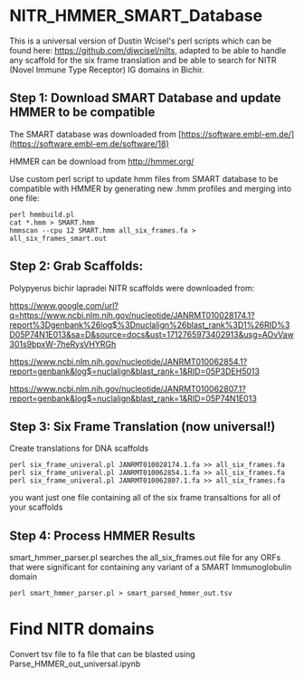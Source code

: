 # NITR_HMMER_SMART_Database

This is a universal version of Dustin Wcisel's perl scripts which can be found here: https://github.com/djwcisel/nilts, adapted to be able to handle any scaffold for the six frame translation and be able to search for NITR (Novel Immune Type Receptor) IG domains in Bichir.

## Step 1: Download SMART Database and update HMMER to be compatible
The SMART database was downloaded from [https://software.embl-em.de/](https://software.embl-em.de/software/18)

HMMER can be download from http://hmmer.org/

Use custom perl script to update hmm files from SMART database to be compatible with HMMER by generating new .hmm profiles and merging into one file:

```
perl hmmbuild.pl
cat *.hmm > SMART.hmm
hmmscan --cpu 12 SMART.hmm all_six_frames.fa > all_six_frames_smart.out
```

## Step 2: Grab Scaffolds:
Polypyerus bichir lapradei NITR scaffolds were downloaded from: 

https://www.google.com/url?q=https://www.ncbi.nlm.nih.gov/nucleotide/JANRMT010028174.1?report%3Dgenbank%26log$%3Dnuclalign%26blast_rank%3D1%26RID%3D05P74N1E013&sa=D&source=docs&ust=1712765973402913&usg=AOvVaw301s9bpxW-7heRysVHYRGh

https://www.ncbi.nlm.nih.gov/nucleotide/JANRMT010062854.1?report=genbank&log$=nuclalign&blast_rank=1&RID=05P3DEH5013

https://www.ncbi.nlm.nih.gov/nucleotide/JANRMT010062807.1?report=genbank&log$=nuclalign&blast_rank=1&RID=05P74N1E013

## Step 3: Six Frame Translation (now universal!)

Create translations for DNA scaffolds

```
perl six_frame_univeral.pl JANRMT010028174.1.fa >> all_six_frames.fa
perl six_frame_univeral.pl JANRMT010062854.1.fa >> all_six_frames.fa 
perl six_frame_univeral.pl JANRMT010062807.1.fa >> all_six_frames.fa 
```

you want just one file containing all of the six frame transaltions for all of your scaffolds

## Step 4: Process HMMER Results

smart_hmmer_parser.pl searches the all_six_frames.out file for any ORFs that were significant for containing any variant of a SMART Immunoglobulin domain

```
perl smart_hmmer_parser.pl > smart_parsed_hmmer_out.tsv
```

# Find NITR domains 

Convert tsv file to fa file that can be blasted using Parse_HMMER_out_universal.ipynb

